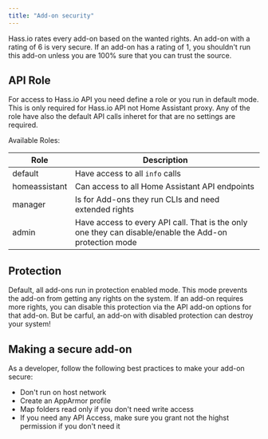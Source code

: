 ```yaml
---
title: "Add-on security"
---
```


Hass.io rates every add-on based on the wanted rights. An add-on with a rating of 6 is very secure. If an add-on has a rating of 1, you shouldn't run this add-on unless you are 100% sure that you can trust the source.

## API Role

For access to Hass.io API you need define a role or you run in default mode. This is only required for Hass.io API not Home Assistant proxy. Any of the role have also the default API calls inheret for that are no settings are required.

Available Roles:

| Role | Description |
|------|-------------|
| default | Have access to all `info` calls |
| homeassistant | Can access to all Home Assistant API endpoints |
| manager | Is for Add-ons they run CLIs and need extended rights |
| admin | Have access to every API call. That is the only one they can disable/enable the Add-on protection mode |

## Protection

Default, all add-ons run in protection enabled mode. This mode prevents the add-on from getting any rights on the system. If an add-on requires more rights, you can disable this protection via the API add-on options for that add-on. But be carful, an add-on with disabled protection can destroy your system!

## Making a secure add-on

As a developer, follow the following best practices to make your add-on secure:

- Don't run on host network
- Create an AppArmor profile
- Map folders read only if you don't need write access
- If you need any API Access, make sure you grant not the highst permission if you don't need it

